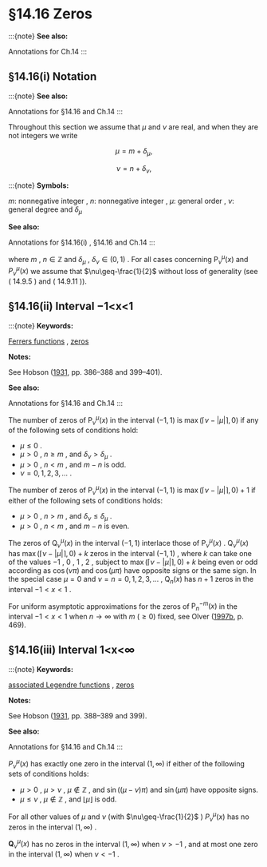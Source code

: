 # §14.16 Zeros

:::{note}
**See also:**

Annotations for Ch.14
:::


## §14.16(i) Notation

:::{note}
**See also:**

Annotations for §14.16 and Ch.14
:::

Throughout this section we assume that $\mu$ and $\nu$ are real, and when they are not integers we write

<a id="E1"></a>

<a id="Ex1"></a>
$$
\displaystyle\mu \displaystyle=m+\delta_{\mu}, \tag{14.16.1}
$$

<a id="Ex2"></a>
$$
\displaystyle\nu \displaystyle=n+\delta_{\nu},
$$

:::{note}
**Symbols:**

$m$: nonnegative integer , $n$: nonnegative integer , $\mu$: general order , $\nu$: general degree and $\delta_{\mu}$

**See also:**

Annotations for §14.16(i) , §14.16 and Ch.14
:::

where $m$ , $n\in\mathbb{Z}$ and $\delta_{\mu}$ , $\delta_{\nu}\in(0,1)$ . For all cases concerning $\mathsf{P}^{\mu}_{\nu}\left(x\right)$ and $P^{\mu}_{\nu}\left(x\right)$ we assume that $\nu\geq-\frac{1}{2}$ without loss of generality (see ( 14.9.5 ) and ( 14.9.11 )).


## §14.16(ii) Interval −1<x<1

:::{note}
**Keywords:**

[Ferrers functions](http://dlmf.nist.gov/search/search?q=Ferrers%20functions) , [zeros](http://dlmf.nist.gov/search/search?q=zeros)

**Notes:**

See Hobson ([1931](./bib/H.html#bib1092 "The Theory of Spherical and Ellipsoidal Harmonics"), pp. 386–388 and 399–401).

**See also:**

Annotations for §14.16 and Ch.14
:::

The number of zeros of $\mathsf{P}^{\mu}_{\nu}\left(x\right)$ in the interval $(-1,1)$ is $\max(\lceil\nu-|\mu|\rceil,0)$ if any of the following sets of conditions hold:

* $\mu\leq 0$ .
* $\mu>0$ , $n\geq m$ , and $\delta_{\nu}>\delta_{\mu}$ .
* $\mu>0$ , $n<m$ , and $m-n$ is odd.
* $\nu=0,1,2,3,\dots$ .

The number of zeros of $\mathsf{P}^{\mu}_{\nu}\left(x\right)$ in the interval $(-1,1)$ is $\max(\lceil\nu-|\mu|\rceil,0)+1$ if either of the following sets of conditions holds:

* $\mu>0$ , $n>m$ , and $\delta_{\nu}\leq\delta_{\mu}$ .
* $\mu>0$ , $n<m$ , and $m-n$ is even.

The zeros of $\mathsf{Q}^{\mu}_{\nu}\left(x\right)$ in the interval $(-1,1)$ interlace those of $\mathsf{P}^{\mu}_{\nu}\left(x\right)$ . $\mathsf{Q}^{\mu}_{\nu}\left(x\right)$ has $\max(\lceil\nu-|\mu|\rceil,0)+k$ zeros in the interval $(-1,1)$ , where $k$ can take one of the values $-1$ , $0$ , $1$ , $2$ , subject to $\max(\lceil\nu-|\mu|\rceil,0)+k$ being even or odd according as $\cos\left(\nu\pi\right)$ and $\cos\left(\mu\pi\right)$ have opposite signs or the same sign. In the special case $\mu=0$ and $\nu=n=0,1,2,3,\dots$ , $\mathsf{Q}_{n}\left(x\right)$ has $n+1$ zeros in the interval $-1<x<1$ .

For uniform asymptotic approximations for the zeros of $\mathsf{P}^{-m}_{n}\left(x\right)$ in the interval $-1<x<1$ when $n\to\infty$ with $m$ $(\geq 0)$ fixed, see Olver ([1997b](./bib/O.html#bib1809 "Asymptotics and Special Functions"), p. 469).


## §14.16(iii) Interval 1<x<∞

:::{note}
**Keywords:**

[associated Legendre functions](http://dlmf.nist.gov/search/search?q=associated%20Legendre%20functions) , [zeros](http://dlmf.nist.gov/search/search?q=zeros)

**Notes:**

See Hobson ([1931](./bib/H.html#bib1092 "The Theory of Spherical and Ellipsoidal Harmonics"), pp. 388–389 and 399).

**See also:**

Annotations for §14.16 and Ch.14
:::

$P^{\mu}_{\nu}\left(x\right)$ has exactly one zero in the interval $(1,\infty)$ if either of the following sets of conditions holds:

* $\mu>0$ , $\mu>\nu$ , $\mu\notin\mathbb{Z}$ , and $\sin\left((\mu-\nu)\pi\right)$ and $\sin\left(\mu\pi\right)$ have opposite signs.
* $\mu\leq\nu$ , $\mu\notin\mathbb{Z}$ , and $\lfloor\mu\rfloor$ is odd.

For all other values of $\mu$ and $\nu$ (with $\nu\geq-\frac{1}{2}$ ) $P^{\mu}_{\nu}\left(x\right)$ has no zeros in the interval $(1,\infty)$ .

$\boldsymbol{Q}^{\mu}_{\nu}\left(x\right)$ has no zeros in the interval $(1,\infty)$ when $\nu>-1$ , and at most one zero in the interval $(1,\infty)$ when $\nu<-1$ .
